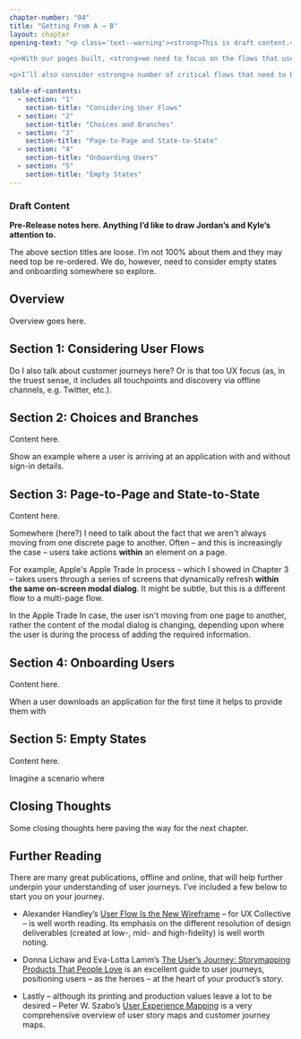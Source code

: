 ```yaml
---
chapter-number: "04"
title: "Getting From A → B"
layout: chapter
opening-text: "<p class='text--warning'><strong>This is draft content.</strong> I’m working on this chapter as we speak (23 August), I’ll be releasing it section by section over the next few days.</p>

<p>With our pages built, <strong>we need to focus on the flows that users take through the user interfaces we design</strong>. In this chapter, I’ll explore designing user flows, stressing the need to <strong>consider flows in different contexts: page-to-page, and state-to-state</strong>. In short: I’ll explore the idea of getting from A → B, <strong>ensuring our users are guided by our user interface</strong>.</p>

<p>I’ll also consider <strong>a number of critical flows that need to be considered when you’re designing digital products</strong>, including: <strong>’onboarding’</strong>, when a user is taken through the initial screens of an application; and considering <strong>’empty states’</strong>, when a user is confronted by an application that, at that moment, contains no content.</p>"

table-of-contents:
  - section: "1"
    section-title: "Considering User Flows"
  - section: "2"
    section-title: "Choices and Branches"
  - section: "3"
    section-title: "Page-to-Page and State-to-State"
  - section: "4"
    section-title: "Onboarding Users"
  - section: "5"
    section-title: "Empty States"
---
```




### Draft Content

**Pre-Release notes here. Anything I’d like to draw Jordan’s and Kyle’s attention to.**

The above section titles are loose. I’m not 100% about them and they may need top be re-ordered. We do, however, need to consider empty states and onboarding somewhere so explore.



Overview
--------

Overview goes here.



Section 1: Considering User Flows
---------------------------------

Do I also talk about customer journeys here? Or is that too UX focus (as, in the truest sense, it includes all touchpoints and discovery via offline channels, e.g. Twitter, etc.).



Section 2: Choices and Branches
-------------------------------

Content here.

Show an example where a user is arriving at an application with and without sign-in details.



Section 3: Page-to-Page and State-to-State
------------------------------------------

Content here.

Somewhere (here?) I need to talk about the fact that we aren't always moving from one discrete page to another. Often – and this is increasingly the case – users take actions **within** an element on a page.

For example, Apple's Apple Trade In process – which I showed in Chapter 3 – takes users through a series of screens that dynamically refresh **within the same on-screen modal dialog**. It might be subtle, but this is a different flow to a multi-page flow.

In the Apple Trade In case, the user isn't moving from one page to another, rather the content of the modal dialog is changing, depending upon where the user is during the process of adding the required information.



Section 4: Onboarding Users
---------------------------

Content here.

When a user downloads an application for the first time it helps to provide them with 



Section 5: Empty States
-----------------------

Content here.

Imagine a scenario where



Closing Thoughts
----------------

Some closing thoughts here paving the way for the next chapter.



Further Reading
---------------

There are many great publications, offline and online, that will help further underpin your understanding of user journeys. I’ve included a few below to start you on your journey.

+ Alexander Handley’s [User Flow Is the New Wireframe](https://uxdesign.cc/when-to-use-user-flows-guide-8b26ca9aa36a) – for UX Collective – is well worth reading. Its emphasis on the different resolution of design deliverables (created at low-, mid- and high-fidelity) is well worth noting.

+ Donna Lichaw and Eva-Lotta Lamm’s [The User’s Journey: Storymapping Products That People Love](https://amzn.to/2WFmIig) is an excellent guide to user journeys, positioning users – as the heroes – at the heart of your product’s story.

+ Lastly – although its printing and production values leave a lot to be desired – Peter W. Szabo’s [User Experience Mapping](https://amzn.to/2FdVlWz) is a very comprehensive overview of user story maps and customer journey maps.